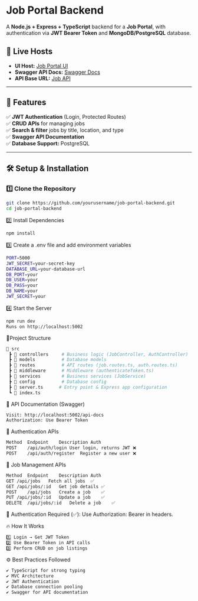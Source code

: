 # Job Portal Backend

A **Node.js + Express + TypeScript** backend for a **Job Portal**, with authentication via **JWT Bearer Token** and **MongoDB/PostgreSQL** database.

## 🚀 **Live Hosts**
- **UI Host:** [Job Portal UI](https://job-portal.d2ai0u2ag2wvfc.amplifyapp.com/)
- **Swagger API Docs:** [Swagger Docs](https://behhobhg56.execute-api.ap-south-1.amazonaws.com/dev/api-docs)
- **API Base URL:** [Job API](https://behhobhg56.execute-api.ap-south-1.amazonaws.com/dev/api)


---

## 🚀 **Features**
✅ **JWT Authentication** (Login, Protected Routes)  
✅ **CRUD APIs** for managing jobs  
✅ **Search & filter** jobs by title, location, and type  
✅ **Swagger API Documentation**  
✅ **Database Support:** PostgreSQL  

---

## 🛠 **Setup & Installation**
### 1️⃣ Clone the Repository
```sh
git clone https://github.com/yourusername/job-portal-backend.git
cd job-portal-backend
```

2️⃣ Install Dependencies
```sh
npm install
```
3️⃣ Create a .env file and add environment variables
```sh
PORT=5000
JWT_SECRET=your-secret-key
DATABASE_URL=your-database-url
DB_PORT=your
DB_USER=your
DB_PASS=your
DB_NAME=your
JWT_SECRET=your
```
4️⃣ Start the Server
```sh
npm run dev
Runs on http://localhost:5002
```
📌Project Structure
```sh
📂 src
 ┣ 📂 controllers     # Business logic (JobController, AuthController)
 ┣ 📂 models          # Database models
 ┣ 📂 routes          # API routes (job.routes.ts, auth.routes.ts)
 ┣ 📂 middleware      # Middleware (authenticateToken.ts)
 ┣ 📂 services        # Business services (JobService)
 ┣ 📂 config          # Database config
 ┣ 📜 server.ts      # Entry point & Express app configuration
 ┗ 📜 index.ts         
```
📌 API Documentation (Swagger)
```sh
Visit: http://localhost:5002/api-docs
Authorization: Use Bearer Token
```
🔹 Authentication APIs
```sh
Method	Endpoint	Description	Auth
POST	/api/auth/login	User login, returns JWT	❌
POST	/api/auth/register	Register a new user	❌
```

🔹 Job Management APIs
```sh
Method	Endpoint	Description	Auth
GET	/api/jobs	Fetch all jobs	✅
GET	/api/jobs/:id	Get job details	✅
POST	/api/jobs	Create a job	✅
PUT	/api/jobs/:id	Update a job	✅
DELETE	/api/jobs/:id	Delete a job	✅
```

🔹 Authentication Required (✅): Use Authorization: Bearer <token> in headers.



🔥 How It Works
```sh
1️⃣ Login → Get JWT Token
2️⃣ Use Bearer Token in API calls
3️⃣ Perform CRUD on job listings
```
⚙ Best Practices Followed
```sh
✔ TypeScript for strong typing
✔ MVC Architecture
✔ JWT Authentication
✔ Database connection pooling
✔ Swagger for API documentation
```


